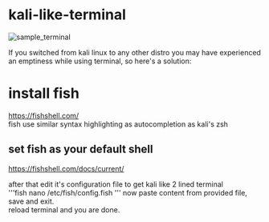 # kali-like-terminal
![sample_terminal]()

If you switched from kali linux to any other distro you may have experienced an emptiness while using terminal, so here's a solution:
# install fish
https://fishshell.com/  
fish use similar syntax highlighting as autocompletion as kali's zsh
## set fish as your default shell
https://fishshell.com/docs/current/  

after that edit it's configuration file to get kali like 2 lined terminal  
'''fish 
nano /etc/fish/config.fish
'''
now paste content from provided file, save and exit.  
reload terminal and you are done.
